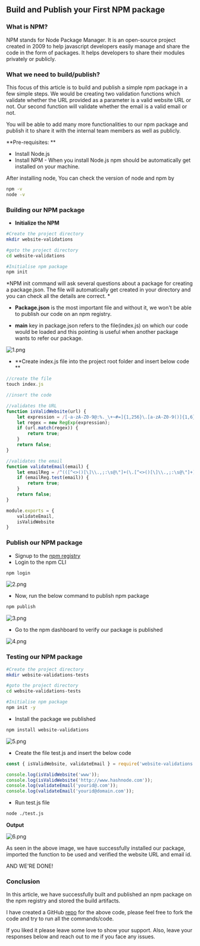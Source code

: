 ## Build and Publish your First NPM package

### What is NPM?

NPM stands for Node Package Manager. It is an open-source project created in 2009 to help javascript developers easily manage and share the code in the form of packages. It helps developers to share their modules privately or publicly.


### What we need to build/publish?

This focus of this article is to build and publish a simple npm package in a few simple steps. We would be creating two validation functions which validate whether the URL provided as a parameter is a valid website URL or not. Our second function will validate whether the email is a valid email or not.

You will be able to add many more functionalities to our npm package and publish it to share it with the internal team members as well as publicly.


**Pre-requisites:
**

- Install Node.js
- Install NPM - When you install Node.js npm should be automatically get installed on your machine.


After installing node, You can check the version of node and npm by

```sh
npm -v
node -v
```

### Building our NPM package

- **Initialize the NPM**

```sh
#Create the project directory
mkdir website-validations

#goto the project directory
cd website-validations

#Initialise npm package
npm init
```

*NPM init command will ask several questions about a package for creating a package.json.  The file will automatically get created in your directory and you can check all the details are correct.
*

- **Package.json** is the most important file and without it, we won't be able to publish our code on an npm registry. 

- **main** key in package.json refers to the file(index.js) on which our code would be loaded and this pointing is useful when another package wants to refer our package.

![1.png](https://cdn.hashnode.com/res/hashnode/image/upload/v1604999902045/3CTEUVCVB.png)


- **Create index.js file into the project root folder and insert below code
**

```js
//create the file
touch index.js

//insert the code

//validates the URL 
function isValidWebsite(url) {
    let expression = /[-a-zA-Z0-9@:%._\+~#=]{1,256}\.[a-zA-Z0-9()]{1,6}\b([-a-zA-Z0-9()@:%_\+.~#?&//=]*)?/gi;
    let regex = new RegExp(expression);
    if (url.match(regex)) {
        return true;
    }
    return false;
}

//validates the email
function validateEmail(email) {
    let emailReg = /^(([^<>()[\]\\.,;:\s@\"]+(\.[^<>()[\]\\.,;:\s@\"]+)*)|(\".+\"))@((\[[0-9]{1,3}\.[0-9]{1,3}\.[0-9]{1,3}\.[0-9]{1,3}\])|(([a-zA-Z\-0-9]+\.)+[a-zA-Z]{2,}))$/;
    if (emailReg.test(email)) {
        return true;
    }
    return false;
}

module.exports = {
    validateEmail,
    isValidWebsite
}
```

### Publish our NPM package

- Signup to the  [npm registry](https://www.npmjs.com/)
- Login to the npm CLI 

```sh
npm login
```

![2.png](https://cdn.hashnode.com/res/hashnode/image/upload/v1605000418696/p-Pe-8zHX.png)

- Now, run the below command to publish npm package

```sh
npm publish
```

![3.png](https://cdn.hashnode.com/res/hashnode/image/upload/v1605000592329/WrEPHp1zK.png)

- Go to the npm dashboard to verify our package is published

![4.png](https://cdn.hashnode.com/res/hashnode/image/upload/v1605000731461/7JvGTwoXq.png)


### Testing our NPM package

```sh
#Create the project directory
mkdir website-validations-tests

#goto the project directory
cd website-validations-tests

#Initialise npm package
npm init -y
```

- Install the package we published 

```sh
npm install website-validations
```

![5.png](https://cdn.hashnode.com/res/hashnode/image/upload/v1605000904348/gsgMGO0SU.png)

- Create the file test.js and insert the below code

```js
const { isValidWebsite, validateEmail } = require('website-validations');

console.log(isValidWebsite('www'));
console.log(isValidWebsite('http://www.hashnode.com'));
console.log(validateEmail('yourid@.com'));
console.log(validateEmail('yourid@domain.com'));
```

- Run test.js file

```sh
node ./test.js
```

**Output**

![6.png](https://cdn.hashnode.com/res/hashnode/image/upload/v1605001217508/MHFYadikz.png)

As seen in the above image, we have successfully installed our package, imported the function to be used and verified the website URL and email id.



AND WE'RE DONE!


### Conclusion

In this article, we have successfully built and published an npm package on the npm registry and stored the build artifacts.

I have created a GitHub  [repo](https://github.com/desaijay315/build-publish-npm-package) for the above code, please feel free to fork the code and try to run all the commands/code.

If you liked it please leave some love to show your support. Also, leave your responses below and reach out to me if you face any issues.